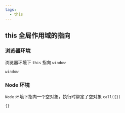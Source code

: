 ```yaml
---
tags:
  - this
---
```


## this 全局作用域的指向

### 浏览器环境

浏览器环境下 `this` 指向 `window`

```
window
```

### Node 环境

`Node` 环境下指向一个空对象，执行时绑定了空对象 `call({})`

```
{}
```
